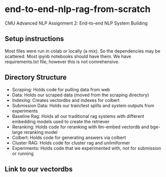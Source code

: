 # end-to-end-nlp-rag-from-scratch
CMU Advanced NLP Assignment 2: End-to-end NLP System Building

## Setup instructions
Most files were run in colab or locally (a mix). So the dependencies may be scattered. Most ipynb notebooks should have them. We have requirements.txt file, however this is not comrehensive. 


## Directory Structure
- Scraping: Holds code for pulling data from web
- Data: Holds our scraped data (moved from the scraping directory) 
- Indexing: Creates vectordbs and indexes for colbert
- Submission Data: Holds our train/test splits and system outputs from experiments
- Baseline Rag: Holds all our traditional rag systems with different embedding models used to create the retriever
- Reranking: Holds code for reranking with llm-embed vectordb and bge-large reranking model
- Colbert: Holds code for generating answers via colbert
- Cluster RAG: Holds code for cluster rag and unlimiformer
- Experiments: Holds code that we experimented with, not for submission or running


## Link to our vectordbs


<!-- Upload only 3 files to colab (or whatever setup you are using)

1. RAG.py
2. ReRankerRetriever.py
3. requirements.txt


## Example 

```python
pip install -r requirements.txt
python RAG.py --model_type rerank --vector_db llm_embed --rerank_model bge --test_set_path questions.txt --system_out_path rerank_system_out.txt
```

For more details on all the args run

```python
python RAG.py -h
``` -->